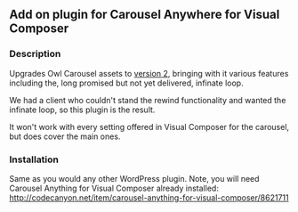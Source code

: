 ## Add on plugin for Carousel Anywhere for Visual Composer

### Description

Upgrades Owl Carousel assets to [version 2](https://github.com/OwlCarousel2/OwlCarousel2), bringing with it various features including the, long promised but not yet delivered, infinate loop.

We had a client who couldn't stand the rewind functionality and wanted the infinate loop, so this plugin is the result.

It won't work with every setting offered in Visual Composer for the carousel, but does cover the main ones.

### Installation

Same as you would any other WordPress plugin. Note, you will need Carousel Anything for Visual Composer already installed:
http://codecanyon.net/item/carousel-anything-for-visual-composer/8621711